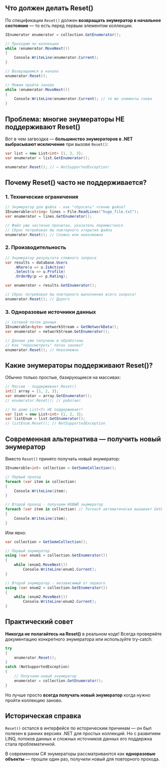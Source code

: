 ## Что должен делать Reset()

По спецификации `Reset()` должен **возвращать энумератор в начальное состояние** — то есть перед первым элементом коллекции.

```csharp
IEnumerator enumerator = collection.GetEnumerator();

// Проходим по коллекции
while (enumerator.MoveNext())
{
    Console.WriteLine(enumerator.Current);
}

// Возвращаемся в начало
enumerator.Reset();

// Можем пройти заново
while (enumerator.MoveNext())
{
    Console.WriteLine(enumerator.Current); // те же элементы снова
}
```

## Проблема: многие энумераторы НЕ поддерживают Reset()

Вот в чем загвоздка — **большинство энумераторов в .NET выбрасывают исключение** при вызове `Reset()`:

```csharp
var list = new List<int> {1, 2, 3};
var enumerator = list.GetEnumerator();

enumerator.Reset(); // ← NotSupportedException!
```

## Почему Reset() часто не поддерживается?

### 1. **Технические ограничения**

```csharp
// Энумератор для файла - как "сбросить" чтение файла?
IEnumerable<string> lines = File.ReadLines("huge_file.txt");
var enumerator = lines.GetEnumerator();

// Файл уже частично прочитан, указатель переместился
// Сброс потребовал бы повторного открытия файла
enumerator.Reset(); // Сложно или невозможно
```

### 2. **Производительность**

```csharp
// Энумератор результата сложного запроса
var results = database.Users
    .Where(u => u.IsActive)
    .Select(u => u.Profile)
    .OrderBy(p => p.Rating);

var enumerator = results.GetEnumerator();

// Сброс потребовал бы повторного выполнения всего запроса!
enumerator.Reset(); // Дорого
```

### 3. **Одноразовые источники данных**

```csharp
// Сетевой поток данных
IEnumerable<byte> networkStream = GetNetworkData();
var enumerator = networkStream.GetEnumerator();

// Данные уже получены и обработаны
// Как "пересмотреть" поток заново?
enumerator.Reset(); // Невозможно
```

## Какие энумераторы поддерживают Reset()?

Обычно только простые, базирующиеся на массивах:

```csharp
// Массив - поддерживает Reset()
int[] array = {1, 2, 3};
var enumerator = array.GetEnumerator();
// enumerator.Reset(); // работает

// Но даже List<T> НЕ поддерживает!
var list = new List<int> {1, 2, 3};
var listEnum = list.GetEnumerator();
// listEnum.Reset(); // NotSupportedException
```

## Современная альтернатива — получить новый энумератор

Вместо `Reset()` принято получать новый энумератор:

```csharp
IEnumerable<int> collection = GetSomeCollection();

// Первый проход
foreach (var item in collection)
{
    Console.WriteLine(item);
}

// Второй проход - получаем НОВЫЙ энумератор
foreach (var item in collection) // foreach автоматически вызывает GetEnumerator()
{
    Console.WriteLine(item);
}
```

Или явно:

```csharp
var collection = GetSomeCollection();

// Первый энумератор
using (var enum1 = collection.GetEnumerator())
{
    while (enum1.MoveNext())
        Console.WriteLine(enum1.Current);
}

// Второй энумератор - независимый от первого
using (var enum2 = collection.GetEnumerator())
{
    while (enum2.MoveNext())
        Console.WriteLine(enum2.Current);
}
```

## Практический совет

**Никогда не полагайтесь на Reset()** в реальном коде! Всегда проверяйте документацию конкретного энумератора или используйте try-catch:

```csharp
try
{
    enumerator.Reset();
}
catch (NotSupportedException)
{
    // Получаем новый энумератор
    enumerator = collection.GetEnumerator();
}
```

Но лучше просто **всегда получать новый энумератор** когда нужно пройти коллекцию заново.

## Историческая справка

`Reset()` остался в интерфейсе по историческим причинам — он был полезен в ранних версиях .NET для простых коллекций. Но с развитием LINQ, потоков данных и сложных источников данных его поддержка стала проблематичной.

В современном C# энумераторы рассматриваются как **одноразовые объекты** — прошли один раз, получили новый для повторного прохода.